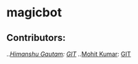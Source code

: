 # magicbot


## Contributors:
..*[Himanshu Gautam](http://himanshugautam.com): [GIT](https://github.com/himanshu81494)
..*[Mohit Kumar](http://mohit.ga):    [GIT](https://github.com/mohit4)

